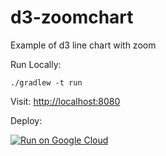 # d3-zoomchart
Example of d3 line chart with zoom

Run Locally:
```
./gradlew -t run
```

Visit: [http://localhost:8080](http://localhost:8080)

Deploy:

[![Run on Google Cloud](https://storage.googleapis.com/cloudrun/button.png)](https://console.cloud.google.com/cloudshell/editor?shellonly=true&cloudshell_image=gcr.io/ahmetb-public/button&cloudshell_git_repo=https://github.com/olavgg/d3-zoomchart.git)
